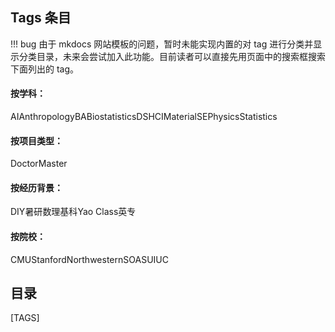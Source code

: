 

<!-- 由于目前真的太乱了，暂时用这种铸币的方式制作一个 tag 目录，以后慢慢研究怎么集成到模板里吧 -->
<!-- 也请添加了tag的作者有空的话维护一下这个目录 -->
## Tags 条目
!!! bug
    由于 mkdocs 网站模板的问题，暂时未能实现内置的对 tag 进行分类并显示分类目录，未来会尝试加入此功能。目前读者可以直接先用页面中的搜索框搜索下面列出的 tag。

#### 按学科：
<span class="md-tag">AI</span><span class="md-tag">Anthropology</span><span class="md-tag">BA</span><span class="md-tag">Biostatistics</span><span class="md-tag">DS</span><span class="md-tag">HCI</span><span class="md-tag">MaterialSE</span><span class="md-tag">Physics</span><span class="md-tag">Statistics</span>

#### 按项目类型：
<span class="md-tag">Doctor</span><span class="md-tag">Master</span>

#### 按经历背景：
<span class="md-tag">DIY</span><span class="md-tag">暑研</span><span class="md-tag">数理基科</span><span class="md-tag">Yao Class</span><span class="md-tag">英专</span>

#### 按院校：
<span class="md-tag">CMU</span><span class="md-tag">Stanford</span><span class="md-tag">Northwestern</span><span class="md-tag">SOAS</span><span class="md-tag">UIUC</span>

## 目录

[TAGS]


